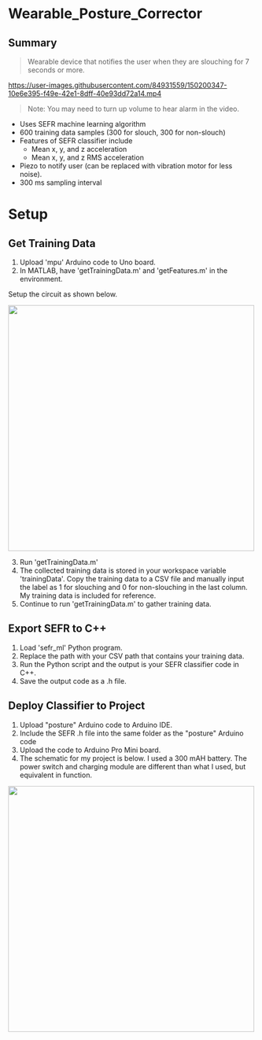 # Wearable_Posture_Corrector

## Summary
> Wearable device that notifies the user when they are slouching for 7 seconds or more.

https://user-images.githubusercontent.com/84931559/150200347-10e6e395-f49e-42e1-8dff-40e93dd72a14.mp4
> Note: You may need to turn up volume to hear alarm in the video.

- Uses SEFR machine learning algorithm
- 600 training data samples (300 for slouch, 300 for non-slouch)
- Features of SEFR classifier include 
  - Mean x, y, and z acceleration
  - Mean x, y, and z RMS acceleration
- Piezo to notify user (can be replaced with vibration motor for less noise).
- 300 ms sampling interval

# Setup
## Get Training Data
1. Upload 'mpu' Arduino code to Uno board.
2. In MATLAB, have 'getTrainingData.m' and 'getFeatures.m' in the environment.

Setup the circuit as shown below.

<img src="https://user-images.githubusercontent.com/84931559/120691398-697d4580-c474-11eb-9fd0-e62b2ad93697.png" width="500">

3. Run 'getTrainingData.m'
4. The collected training data is stored in your workspace variable 'trainingData'. Copy the training data to a CSV file and manually input the label as 1 for slouching and 0 for non-slouching in the last column. My training data is included for reference.
5. Continue to run 'getTrainingData.m' to gather training data.


## Export SEFR to C++
1. Load 'sefr_ml' Python program.
2. Replace the path with your CSV path that contains your training data.
3. Run the Python script and the output is your SEFR classifier code in C++. 
4. Save the output code as a .h file.

## Deploy Classifier to Project
1. Upload "posture" Arduino code to Arduino IDE.
2. Include the SEFR .h file into the same folder as the "posture" Arduino code
3. Upload the code to Arduino Pro Mini board.
4. The schematic for my project is below. I used a 300 mAH battery. The power switch and charging module are different than what I  used, but equivalent in function.
<img src="https://user-images.githubusercontent.com/84931559/150038112-4ea1d3c6-2236-400d-b85c-bd8eabf97f7b.JPG" width="500px">

